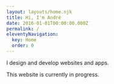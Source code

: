 ```yaml
---
layout: layouts/home.njk
title: Hi, I'm André
date: 2016-01-01T00:00:00.000Z
permalink: /
eleventyNavigation:
  key: Home
  order: 0
---
```

I design and develop websites and apps.

This website is currently in progress.

<i class="fab fa-github-square"></i>

<span class="ec ec-sparkling-heart"></span>